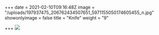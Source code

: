 +++
date = 2021-02-10T09:16:48Z
image = "/uploads/197937475_206762434507651_5971155050174605455_n.jpg"
showonlyimage = false
title = "Knife"
weight = "9"

+++
![](/uploads/197937475_206762434507651_5971155050174605455_n.jpg)